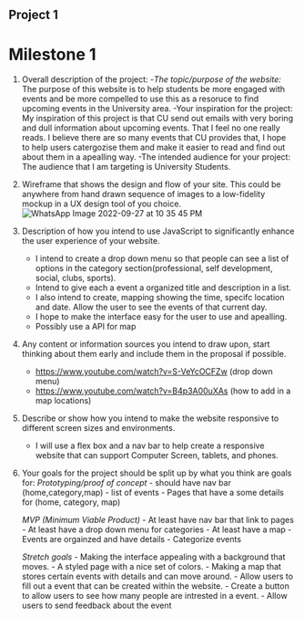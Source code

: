 ## Project 1 ##

# Milestone 1 

 1. Overall description of the project:
    -*The topic/purpose of the website:* The purpose of this website is to help students be more engaged with events and 
                                      be more compelled to use this as a resoruce to find upcoming events in the University area. 
    -Your inspiration for the project: My inspiration of this project is that CU send out emails with very boring and dull information about upcoming events. 
                                      That I feel no one really reads. 
                                      I believe there are so many events that CU provides that, I hope to help users catergozise them and make it easier to read
                                      and find out about them in a apealling way. 
    -The intended audience for your project: 
                                      The audience that I am targeting is University Students.

2. Wireframe that shows the design and flow of your site. This could be anywhere from hand drawn sequence of images to
a low-fidelity mockup in a UX design tool of you choice.
                    ![WhatsApp Image 2022-09-27 at 10 35 45 PM](https://user-images.githubusercontent.com/91300625/192688829-b7b0efb8-fe0c-44db-b000-7084271130fc.jpeg)
          

3. Description of how you intend to use JavaScript to significantly enhance the user experience of your website.
    - I intend to create a drop down menu so that people can see a list of options in the category section(professional, self development, social, clubs, sports).
    - Intend to give each a event a organized title and description in a list. 
    - I also intend to create, mapping showing the time, specifc location and date. Allow the user to see the events of that current day.
    - I hope to make the interface easy for the user to use and apealling. 
    - Possibly use a API for map

4. Any content or information sources you intend to draw upon, start thinking about them early and include them in the proposal if possible.

    - https://www.youtube.com/watch?v=S-VeYcOCFZw (drop down menu)
    - https://www.youtube.com/watch?v=B4p3A00uXAs (how to add in a map locations)


5. Describe or show how you intend to make the website responsive to different screen sizes and environments.

    - I will use a flex box and a nav bar to help create a responsive website that can support Computer Screen, tablets, and phones. 

6. Your goals for the project should be split up by what you think are goals for:
      *Prototyping/proof of concept*
          - should have nav bar (home,category,map)
          - list of events
          - Pages that have a some details for (home, category, map)
          
     *MVP (Minimum Viable Product)*
            - At least have nav bar that link to pages
            - At least have a drop down menu for categories 
            - At least have a map
            - Events are orgainzed and have details
            - Categorize events
            
    *Stretch goals*
            - Making the interface appealing with a background that moves.
            - A styled page with a nice set of colors. 
            - Making a map that stores certain events with details and can move around. 
            - Allow users to fill out a event that can be created within the website. 
            - Create a button to allow users to see how many people are intrested in a event.
            - Allow users to send feedback about the event
            
            
            
